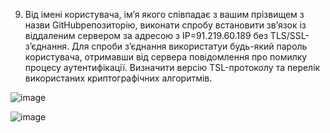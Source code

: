 9. Від імені користувача, ім’я якого співпадає з вашим прізвищем з назви GitHubрепозиторію, виконати спробу встановити зв’язок із віддаленим сервером за адресою з IP=91.219.60.189 без TLS/SSL-з’єднання. Для спроби з’єднання використатуи будь-який пароль користувача, отримавши від сервера повідомлення про помилку процесу аутентифікації. Визначити версію TSL-протоколу та перелік використаних криптографічних алгоритмів.

![image](https://user-images.githubusercontent.com/55207058/209391834-56af2574-9567-476e-a530-164bb343c076.png)

![image](https://user-images.githubusercontent.com/55207058/209392165-edb7a3ab-86e1-41f4-8d40-6d5ebf376cf8.png)
